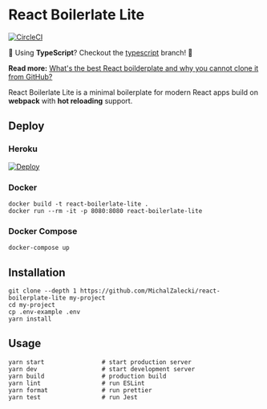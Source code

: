 # React Boilerlate Lite

[![CircleCI](https://circleci.com/gh/MichalZalecki/react-boilerplate-lite.svg?style=svg)](https://circleci.com/gh/MichalZalecki/react-boilerplate-lite)

💙 Using **TypeScript**? Checkout the [typescript](https://github.com/MichalZalecki/react-boilerplate-lite/tree/typescript) branch! 💙

**Read more:** [What's the best React boilderplate and why you cannot clone it from GitHub?](https://michalzalecki.com/the-best-react-boilerplate/)

React Boilerlate Lite is a minimal boilerplate for modern React apps build on **webpack** with **hot reloading** support.

## Deploy

### Heroku

[![Deploy](https://www.herokucdn.com/deploy/button.svg)](https://heroku.com/deploy)

### Docker

    docker build -t react-boilerlate-lite .
    docker run --rm -it -p 8080:8080 react-boilerlate-lite

### Docker Compose

    docker-compose up

## Installation

```
git clone --depth 1 https://github.com/MichalZalecki/react-boilerplate-lite my-project
cd my-project
cp .env-example .env
yarn install
```

## Usage

```
yarn start                # start production server
yarn dev                  # start development server
yarn build                # production build
yarn lint                 # run ESLint
yarn format               # run prettier
yarn test                 # run Jest
```
